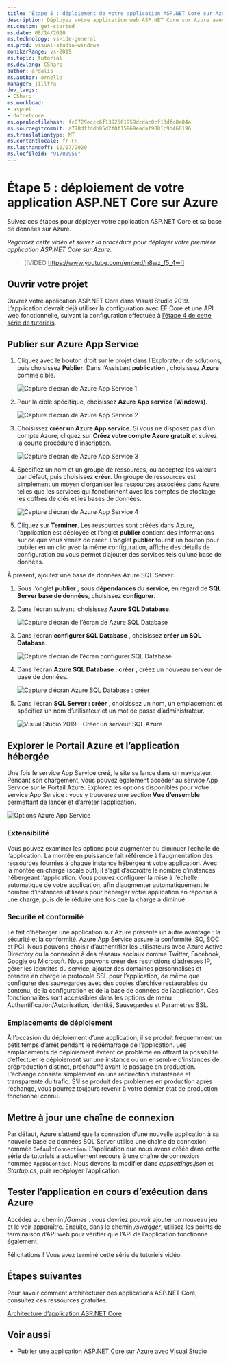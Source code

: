 ```yaml
---
title: 'Étape 5 : déploiement de votre application ASP.NET Core sur Azure'
description: Déployez votre application web ASP.NET Core sur Azure avec ce tutoriel vidéo et des instructions détaillées.
ms.custom: get-started
ms.date: 08/14/2020
ms.technology: vs-ide-general
ms.prod: visual-studio-windows
monikerRange: vs-2019
ms.topic: tutorial
ms.devlang: CSharp
author: ardalis
ms.author: ornella
manager: jillfra
dev_langs:
- CSharp
ms.workload:
- aspnet
- dotnetcore
ms.openlocfilehash: fc0729eccc6f1392561959dcdac0cf13dfc8e04a
ms.sourcegitcommit: a778dffddb05d2f0f15969eadaf9081c9b466196
ms.translationtype: MT
ms.contentlocale: fr-FR
ms.lasthandoff: 10/07/2020
ms.locfileid: "91780950"
---
```

# <a name="step-5-deploy-your-aspnet-core-app-to-azure"></a>Étape 5 : déploiement de votre application ASP.NET Core sur Azure

Suivez ces étapes pour déployer votre application ASP.NET Core et sa base de données sur Azure.

_Regardez cette vidéo et suivez la procédure pour déployer votre première application ASP.NET Core sur Azure._

> [!VIDEO https://www.youtube.com/embed/n8wz_f5_4wI]

## <a name="open-your-project"></a>Ouvrir votre projet

Ouvrez votre application ASP.NET Core dans Visual Studio 2019. L’application devrait déjà utiliser la configuration avec EF Core et une API web fonctionnelle, suivant la configuration effectuée à [l’étape 4 de cette série de tutoriels](tutorial-aspnet-core-ef-step-04.md).

## <a name="publish-to-azure-app-service"></a>Publier sur Azure App Service

1. Cliquez avec le bouton droit sur le projet dans l’Explorateur de solutions, puis choisissez **Publier**. Dans l’Assistant **publication** , choisissez **Azure** comme cible.

   ![Capture d’écran de Azure App Service 1](media/vs-2019/app-service-screen-1.png)

1. Pour la cible spécifique, choisissez **Azure App service (Windows)**.

   ![Capture d’écran de Azure App Service 2](media/vs-2019/app-service-screen-2.png)

1. Choisissez **créer un Azure App service**. Si vous ne disposez pas d’un compte Azure, cliquez sur **Créez votre compte Azure gratuit** et suivez la courte procédure d’inscription.

   ![Capture d’écran de Azure App Service 3](media/vs-2019/app-service-screen-3.png)

1. Spécifiez un nom et un groupe de ressources, ou acceptez les valeurs par défaut, puis choisissez **créer**. Un groupe de ressources est simplement un moyen d’organiser les ressources associées dans Azure, telles que les services qui fonctionnent avec les comptes de stockage, les coffres de clés et les bases de données.

   ![Capture d’écran de Azure App Service 4](media/vs-2019/app-service-screen-4.png)

1. Cliquez sur **Terminer**. Les ressources sont créées dans Azure, l’application est déployée et l’onglet **publier** contient des informations sur ce que vous venez de créer. L’onglet **publier** fournit un bouton pour publier en un clic avec la même configuration, affiche des détails de configuration ou vous permet d’ajouter des services tels qu’une base de données.

À présent, ajoutez une base de données Azure SQL Server.

1. Sous l’onglet **publier** , sous **dépendances du service**, en regard de **SQL Server base de données**, choisissez **configurer**.

1. Dans l’écran suivant, choisissez **Azure SQL Database**.

   ![Capture d’écran de l’écran de Azure SQL Database](media/vs-2019/app-service-azure-sql-db.png)

1. Dans l’écran **configurer SQL Database** , choisissez **créer un SQL Database**.

   ![Capture d’écran de l’écran configurer SQL Database](media/vs-2019/app-service-azure-sql-db-2.png)

1. Dans l’écran **Azure SQL Database : créer** , créez un nouveau serveur de base de données.

   ![Capture d’écran Azure SQL Database : créer](media/vs-2019/app-service-azure-sql-db-3.png)

1. Dans l’écran **SQL Server : créer** , choisissez un nom, un emplacement et spécifiez un nom d’utilisateur et un mot de passe d’administrateur.

   ![Visual Studio 2019 – Créer un serveur SQL Azure](media/vs-2019/app-service-azure-sql-db-overlayed.png)

## <a name="exploring-the-azure-portal-and-your-hosted-app"></a>Explorer le Portail Azure et l’application hébergée

Une fois le service App Service créé, le site se lance dans un navigateur. Pendant son chargement, vous pouvez également accéder au service App Service sur le Portail Azure. Explorez les options disponibles pour votre service App Service : vous y trouverez une section **Vue d’ensemble** permettant de lancer et d’arrêter l’application.

![Options Azure App Service](media/vs-2019/vs2019-azure-app-service-menu-options.png)

### <a name="scalability"></a>Extensibilité

Vous pouvez examiner les options pour augmenter ou diminuer l’échelle de l’application. La montée en puissance fait référence à l’augmentation des ressources fournies à chaque instance hébergeant votre application. Avec la montée en charge (scale out), il s’agit d’accroître le nombre d’instances hébergeant l’application. Vous pouvez configurer la mise à l’échelle automatique de votre application, afin d’augmenter automatiquement le nombre d’instances utilisées pour héberger votre application en réponse à une charge, puis de le réduire une fois que la charge a diminué.

### <a name="security-and-compliance"></a>Sécurité et conformité

Le fait d’héberger une application sur Azure présente un autre avantage : la sécurité et la conformité. Azure App Service assure la conformité ISO, SOC et PCI. Nous pouvons choisir d’authentifier les utilisateurs avec Azure Active Directory ou la connexion à des réseaux sociaux comme Twitter, Facebook, Google ou Microsoft. Nous pouvons créer des restrictions d’adresses IP, gérer les identités du service, ajouter des domaines personnalisés et prendre en charge le protocole SSL pour l’application, de même que configurer des sauvegardes avec des copies d’archive restaurables du contenu, de la configuration et de la base de données de l’application. Ces fonctionnalités sont accessibles dans les options de menu Authentification/Autorisation, Identité, Sauvegardes et Paramètres SSL.

### <a name="deployment-slots"></a>Emplacements de déploiement

À l’occasion du déploiement d’une application, il se produit fréquemment un petit temps d’arrêt pendant le redémarrage de l’application. Les emplacements de déploiement évitent ce problème en offrant la possibilité d’effectuer le déploiement sur une instance ou un ensemble d’instances de préproduction distinct, préchauffé avant le passage en production. L’échange consiste simplement en une redirection instantanée et transparente du trafic. S’il se produit des problèmes en production après l’échange, vous pourrez toujours revenir à votre dernier état de production fonctionnel connu.

## <a name="update-connection-string"></a>Mettre à jour une chaîne de connexion

Par défaut, Azure s’attend que la connexion d’une nouvelle application à sa nouvelle base de données SQL Server utilise une chaîne de connexion nommée `DefaultConnection`. L’application que nous avons créée dans cette série de tutoriels a actuellement recours à une chaîne de connexion nommée `AppDbContext`. Nous devons la modifier dans *appsettings.json* et *Startup.cs*, puis redéployer l’application.

## <a name="test-the-app-running-in-azure"></a>Tester l’application en cours d’exécution dans Azure

Accédez au chemin */Games* : vous devriez pouvoir ajouter un nouveau jeu et le voir apparaître. Ensuite, dans le chemin */swagger*, utilisez les points de terminaison d’API web pour vérifier que l’API de l’application fonctionne également.

Félicitations ! Vous avez terminé cette série de tutoriels vidéo.

## <a name="next-steps"></a>Étapes suivantes

Pour savoir comment architecturer des applications ASP.NET Core, consultez ces ressources gratuites.

[Architecture d’application ASP.NET Core](https://dotnet.microsoft.com/learn/web/aspnet-architecture)

## <a name="see-also"></a>Voir aussi

- [Publier une application ASP.NET Core sur Azure avec Visual Studio](/aspnet/core/tutorials/publish-to-azure-webapp-using-vs?view=aspnetcore-2.2&preserve-view=true)